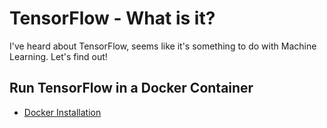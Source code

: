 # TensorFlow - What is it?

I've heard about TensorFlow, seems like it's something to do with Machine Learning. Let's find out!

## Run TensorFlow in a Docker Container
  * [Docker Installation](https://www.tensorflow.org/versions/r0.8/get_started/os_setup.html#docker-installation)

 
  

